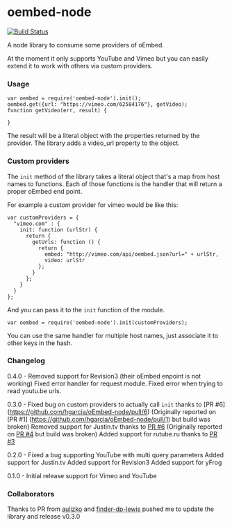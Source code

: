 oembed-node
===========

[![Build Status](https://travis-ci.org/hgarcia/oEmbed-node.png?branch=master)](https://travis-ci.org/hgarcia/oEmbed-node)

A node library to consume some providers of oEmbed.

At the moment it only supports YouTube and Vimeo but you can easily extend it to work with others via custom providers.

### Usage

    var oembed = require('oembed-node').init();
    oembed.get({url: "https://vimeo.com/62584176"}, getVideo);
    function getVideo(err, result) {

    }

The result will be a literal object with the properties returned by the provider. The library adds a video_url property to the object.

### Custom providers

The `init` method of the library takes a literal object that's a map from host names to functions. Each of those functions is the handler that will return a proper oEmbed end point.

For example a custom provider for vimeo would be like this:

    var customProviders = {
      "vimeo.com" : {
        init: function (urlStr) {
          return {
            getUrls: function () {
              return {
                embed: "http://vimeo.com/api/oembed.json?url=" + urlStr,
                video: urlStr
              };
            }
          };
        }
      }
    };

And you can pass it to the `init` function of the module.

    var oembed = require('oembed-node').init(customProviders);

You can use the same handler for multiple host names, just associate it to other keys in the hash.

### Changelog

0.4.0 - Removed support for Revision3 (their oEmbed enpoint is not working)
Fixed error handler for request module.
Fixed error when trying to read youtu.be urls.


0.3.0 - Fixed bug on custom providers to actually call `init` thanks to [PR #6]
(https://github.com/hgarcia/oEmbed-node/pull/6) (Originally reported on [PR #1]
(https://github.com/hgarcia/oEmbed-node/pull/1) but build was broken)
Removed support for Justin.tv thanks to [PR #6](https://github.com/hgarcia/oEmbed-node/pull/6) (Originally reported on [PR #4](https://github.com/hgarcia/oEmbed-node/pull/4) but build was broken)
Added support for rutube.ru thanks to [PR #3](https://github.com/hgarcia/oEmbed-node/pull/3)


0.2.0 - Fixed a bug supporting YouTube with multi query parameters
Added support for Justin.tv
Added support for Revision3
Added support for yFrog

0.1.0 - Initial release support for Vimeo and YouTube

### Collaborators 

Thanks to PR from [aulizko](https://github.com/aulizko) and [finder-dp-lewis](https://github.com/finder-dp-lewis) pushed me to update the library and release v0.3.0
